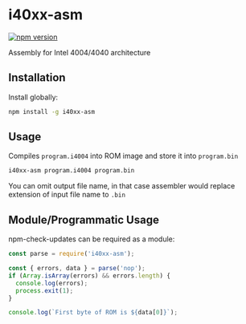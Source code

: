 # i40xx-asm

[![npm version](https://img.shields.io/npm/v/i40xx-asm)](https://www.npmjs.com/package/i40xx-asm)

Assembly for Intel 4004/4040 architecture

## Installation

Install globally:

```sh
npm install -g i40xx-asm
```

## Usage

Compiles `program.i4004` into ROM image and store it into `program.bin`

```sh
i40xx-asm program.i4004 program.bin 
```

You can omit output file name, in that case assembler would replace extension of input file name to `.bin`

## Module/Programmatic Usage

npm-check-updates can be required as a module:

```js
const parse = require('i40xx-asm');

const { errors, data } = parse('nop');
if (Array.isArray(errors) && errors.length) {
  console.log(errors);
  process.exit(1);
}

console.log(`First byte of ROM is ${data[0]}`);
```
